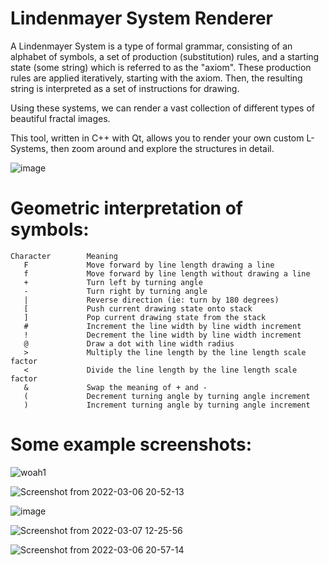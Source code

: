 # Lindenmayer System Renderer

A Lindenmayer System is a type of formal grammar, consisting of an alphabet of symbols, a set of production (substitution) rules, and a starting state (some string) which is referred to as the "axiom". These production rules are applied iteratively, starting with the axiom. Then, the resulting string is interpreted as a set of instructions for drawing. 

Using these systems, we can render a vast collection of different types of beautiful fractal images.

This tool, written in C++ with Qt, allows you to render your own custom L-Systems, then zoom around and explore the structures in detail.

![image](https://user-images.githubusercontent.com/43645849/156964882-408d6db4-6ba3-4f64-b2d6-3aefc590eafb.png)

# Geometric interpretation of symbols:
```
Character        Meaning
   F	         Move forward by line length drawing a line
   f	         Move forward by line length without drawing a line
   +	         Turn left by turning angle
   -	         Turn right by turning angle
   |	         Reverse direction (ie: turn by 180 degrees)
   [	         Push current drawing state onto stack
   ]	         Pop current drawing state from the stack
   #	         Increment the line width by line width increment
   !	         Decrement the line width by line width increment
   @	         Draw a dot with line width radius
   >	         Multiply the line length by the line length scale factor
   <	         Divide the line length by the line length scale factor
   &	         Swap the meaning of + and -
   (	         Decrement turning angle by turning angle increment
   )	         Increment turning angle by turning angle increment
```

# Some example screenshots:

![woah1](https://user-images.githubusercontent.com/43645849/156958006-e1ac5227-9fa2-4c1c-b0d1-3327682ecdd2.png)

![Screenshot from 2022-03-06 20-52-13](https://user-images.githubusercontent.com/43645849/156960699-bd093453-6c57-4bb2-998c-85e1d2c0efc3.png)

![image](https://user-images.githubusercontent.com/43645849/156961101-af5eb71f-48af-4930-b607-15949eb640a5.png)

![Screenshot from 2022-03-07 12-25-56](https://user-images.githubusercontent.com/43645849/157100431-d7028924-0b78-4b20-9ba1-a16fcbda2e1f.png)

![Screenshot from 2022-03-06 20-57-14](https://user-images.githubusercontent.com/43645849/157076209-c14990cb-cd32-42e8-baa0-f660d268a0cd.png)
